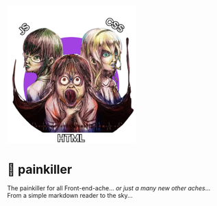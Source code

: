 <img src="./.github/asobi.png" width="300" alt="Asobi Asobase Cover">

# 💐 painkiller

The painkiller for all Front-end-ache... *or just a many new other aches*... From 
a simple markdown reader to the sky...